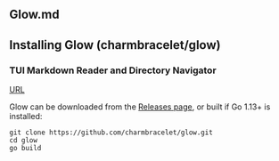 
##	Glow.md
##	Installing Glow (charmbracelet/glow)

###	TUI Markdown Reader and Directory Navigator

[URL](https://github.com/charmbracelet/glow)

Glow can be downloaded from the [Releases page](https://github.com/charmbracelet/glow/releases), or built if Go 1.13+ is installed:

```
git clone https://github.com/charmbracelet/glow.git
cd glow
go build
```
[//]: # ( vim: set ai noet nu sts=4 sw=4 ts=4 tw=78 filetype=markdown :)
